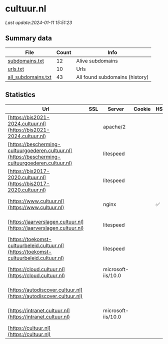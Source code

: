# cultuur.nl
*Last update:2024-01-11 15:51:23*
## Summary data
| File       | Count | Info |
|------------|-------|------|
|[subdomains.txt](/data/cultuur/subdomains.txt)|12|Alive subdomains|
|[urls.txt](/data/cultuur/urls.txt)|10|Urls|
|[all_subdomains.txt](/data/cultuur/all_subdomains.txt)|43|All found subdomains (history)|
## Statistics
| Url | SSL | Server | Cookie | HSTS | CSP | XFO | XXP | RP | Tech |
|------------|-------|------|------|------|------|------|------|------|------|
|[https://bis2021-2024.cultuur.nl](https://bis2021-2024.cultuur.nl)| |apache/2| | | | | |:white_check_mark: |Apache HTTP Server:2...|
|[https://bescherming-cultuurgoederen.cultuur.nl](https://bescherming-cultuurgoederen.cultuur.nl)| |litespeed| | | | | |:white_check_mark: |HTTP/3 LiteSpeed PHP...|
|[https://bis2017-2020.cultuur.nl](https://bis2017-2020.cultuur.nl)| |litespeed| | | | | |:white_check_mark: |HTTP/3 LiteSpeed MyS...|
|[https://www.cultuur.nl](https://www.cultuur.nl)| |nginx| |:white_check_mark: |:warning: |:white_check_mark: |:white_check_mark: |:white_check_mark: |IIS:8.5 Microsoft AS...|
|[https://jaarverslagen.cultuur.nl](https://jaarverslagen.cultuur.nl)| |litespeed| | | | | |:white_check_mark: |HTTP/3 LiteSpeed PHP...|
|[https://toekomst-cultuurbeleid.cultuur.nl](https://toekomst-cultuurbeleid.cultuur.nl)| |litespeed| | | | | |:white_check_mark: |HTTP/3 LiteSpeed PHP...|
|[https://cloud.cultuur.nl](https://cloud.cultuur.nl)| |microsoft-iis/10.0| | | |:white_check_mark: | |:white_check_mark: |IIS:10.0 Windows Ser...|
|[https://autodiscover.cultuur.nl](https://autodiscover.cultuur.nl)| | | | | | | |:white_check_mark: |IIS:10.0 Windows Ser...|
|[https://intranet.cultuur.nl](https://intranet.cultuur.nl)| |microsoft-iis/10.0| | | | | |:white_check_mark: |IIS:10.0 Microsoft A...|
|[https://cultuur.nl](https://cultuur.nl)| | | | | | | |:white_check_mark: |Microsoft HTTPAPI:2....|